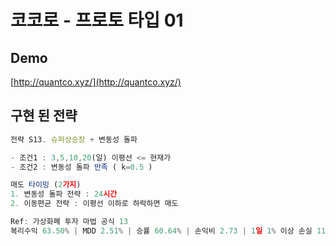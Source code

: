 # 코코로 - 프로토 타입 01

## Demo

[http://quantco.xyz/](http://quantco.xyz/)

## 구현 된 전략

```js
전략 S13. 슈퍼상승장 + 변동성 돌파

- 조건1 : 3,5,10,20(일) 이평선 <= 현재가
- 조건2 : 변동성 돌파 만족 ( k=0.5 )

매도 타이밍 (2가지)
1. 변동성 돌파 전략 : 24시간
2. 이동편균 전략 : 이평선 이하로 하락하면 매도

Ref: 가상화폐 투자 마법 공식 13
복리수익 63.50% | MDD 2.51% | 승률 60.64% | 손익비 2.73 | 1일 1% 이상 손실 11회
```
